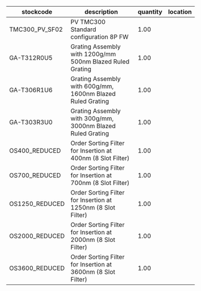 |stockcode|description|quantity|location|
|---------|-----------|--------|--------|
|TMC300_PV_SF02|PV TMC300 Standard configuration 8P FW|1.00||
|GA-T312R0U5|Grating Assembly with 1200g/mm 500nm Blazed Ruled Grating|1.00||
|GA-T306R1U6|Grating Assembly with 600g/mm, 1600nm Blazed Ruled Grating|1.00||
|GA-T303R3U0|Grating Assembly with 300g/mm, 3000nm Blazed Ruled Grating|1.00||
|OS400_REDUCED|Order Sorting Filter for Insertion at 400nm (8 Slot Filter)|1.00||
|OS700_REDUCED|Order Sorting Filter for Insertion at 700nm (8 Slot Filter)|1.00||
|OS1250_REDUCED|Order Sorting Filter for Insertion at 1250nm (8 Slot Filter)|1.00||
|OS2000_REDUCED|Order Sorting Filter for Insertion at 2000nm (8 Slot Filter)|1.00||
|OS3600_REDUCED|Order Sorting Filter for Insertion at 3600nm (8 Slot Filter)|1.00||
